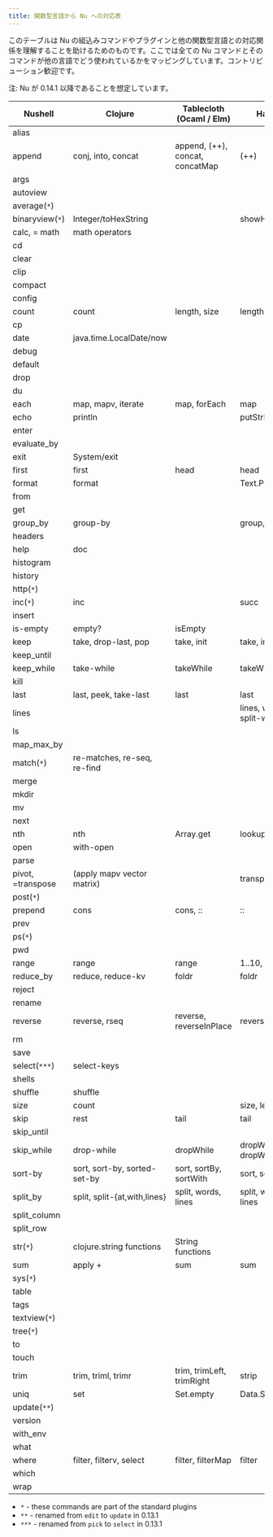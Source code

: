 ```yaml
---
title: 関数型言語から Nu への対応表
---
```


このテーブルは Nu の組込みコマンドやプラグインと他の関数型言語との対応関係を理解することを助けるためのものです。ここでは全ての Nu コマンドとそのコマンドが他の言語でどう使われているかをマッピングしています。コントリビューション歓迎です。

注: Nu が 0.14.1 以降であることを想定しています。

| Nushell           | Clojure                      | Tablecloth (Ocaml / Elm)        | Haskell                  |     |
| ----------------- | ---------------------------- | ------------------------------- | ------------------------ | --- |
| alias             |                              |                                 |                          |     |
| append            | conj, into, concat           | append, (++), concat, concatMap | (++)                     |     |
| args              |                              |                                 |                          |     |
| autoview          |                              |                                 |                          |     |
| average(`*`)      |                              |                                 |                          |     |
| binaryview(`*`)   | Integer/toHexString          |                                 | showHex                  |     |
| calc, = math      | math operators               |                                 |                          |     |
| cd                |                              |                                 |                          |     |
| clear             |                              |                                 |                          |     |
| clip              |                              |                                 |                          |     |
| compact           |                              |                                 |                          |     |
| config            |                              |                                 |                          |     |
| count             | count                        | length, size                    | length, size             |     |
| cp                |                              |                                 |                          |     |
| date              | java.time.LocalDate/now      |                                 |                          |     |
| debug             |                              |                                 |                          |     |
| default           |                              |                                 |                          |     |
| drop              |                              |                                 |                          |     |
| du                |                              |                                 |                          |     |
| each              | map, mapv, iterate           | map, forEach                    | map                      |     |
| echo              | println                      |                                 | putStrLn, print          |     |
| enter             |                              |                                 |                          |     |
| evaluate_by       |                              |                                 |                          |     |
| exit              | System/exit                  |                                 |                          |     |
| first             | first                        | head                            | head                     |     |
| format            | format                       |                                 | Text.Printf.printf       |     |
| from              |                              |                                 |                          |     |
| get               |                              |                                 |                          |     |
| group_by          | group-by                     |                                 | group, groupBy           |     |
| headers           |                              |                                 |                          |     |
| help              | doc                          |                                 |                          |     |
| histogram         |                              |                                 |                          |     |
| history           |                              |                                 |                          |     |
| http(`*`)         |                              |                                 |                          |     |
| inc(`*`)          | inc                          |                                 | succ                     |     |
| insert            |                              |                                 |                          |     |
| is-empty          | empty?                       | isEmpty                         |                          |     |
| keep              | take, drop-last, pop         | take, init                      | take, init               |     |
| keep_until        |                              |                                 |                          |     |
| keep_while        | take-while                   | takeWhile                       | takeWhile                |     |
| kill              |                              |                                 |                          |     |
| last              | last, peek, take-last        | last                            | last                     |     |
| lines             |                              |                                 | lines, words, split-with |     |
| ls                |                              |                                 |                          |     |
| map_max_by        |                              |                                 |                          |     |
| match(`*`)        | re-matches, re-seq, re-find  |                                 |                          |     |
| merge             |                              |                                 |                          |     |
| mkdir             |                              |                                 |                          |     |
| mv                |                              |                                 |                          |     |
| next              |                              |                                 |                          |     |
| nth               | nth                          | Array.get                       | lookup                   |     |
| open              | with-open                    |                                 |                          |     |
| parse             |                              |                                 |                          |     |
| pivot, =transpose | (apply mapv vector matrix)   |                                 | transpose                |     |
| post(`*`)         |                              |                                 |                          |     |
| prepend           | cons                         | cons, ::                        | ::                       |     |
| prev              |                              |                                 |                          |     |
| ps(`*`)           |                              |                                 |                          |     |
| pwd               |                              |                                 |                          |     |
| range             | range                        | range                           | 1..10, 'a'..'f'          |     |
| reduce_by         | reduce, reduce-kv            | foldr                           | foldr                    |     |
| reject            |                              |                                 |                          |     |
| rename            |                              |                                 |                          |     |
| reverse           | reverse, rseq                | reverse, reverseInPlace         | reverse                  |     |
| rm                |                              |                                 |                          |     |
| save              |                              |                                 |                          |     |
| select(`***`)     | select-keys                  |                                 |                          |     |
| shells            |                              |                                 |                          |     |
| shuffle           | shuffle                      |                                 |                          |     |
| size              | count                        |                                 | size, length             |     |
| skip              | rest                         | tail                            | tail                     |     |
| skip_until        |                              |                                 |                          |     |
| skip_while        | drop-while                   | dropWhile                       | dropWhile, dropWhileEnd  |     |
| sort-by           | sort, sort-by, sorted-set-by | sort, sortBy, sortWith          | sort, sortBy             |     |
| split_by          | split, split-{at,with,lines} | split, words, lines             | split, words, lines      |     |
| split_column      |                              |                                 |                          |     |
| split_row         |                              |                                 |                          |     |
| str(`*`)          | clojure.string functions     | String functions                |                          |     |
| sum               | apply +                      | sum                             | sum                      |     |
| sys(`*`)          |                              |                                 |                          |     |
| table             |                              |                                 |                          |     |
| tags              |                              |                                 |                          |     |
| textview(`*`)     |                              |                                 |                          |     |
| tree(`*`)         |                              |                                 |                          |     |
| to                |                              |                                 |                          |     |
| touch             |                              |                                 |                          |     |
| trim              | trim, triml, trimr           | trim, trimLeft, trimRight       | strip                    |     |
| uniq              | set                          | Set.empty                       | Data.Set                 |     |
| update(`**`)      |                              |                                 |                          |     |
| version           |                              |                                 |                          |     |
| with_env          |                              |                                 |                          |     |
| what              |                              |                                 |                          |     |
| where             | filter, filterv, select      | filter, filterMap               | filter                   |     |
| which             |                              |                                 |                          |     |
| wrap              |                              |                                 |                          |     |

- `*` - these commands are part of the standard plugins
- `**` - renamed from `edit` to `update` in 0.13.1
- `***` - renamed from `pick` to `select` in 0.13.1
